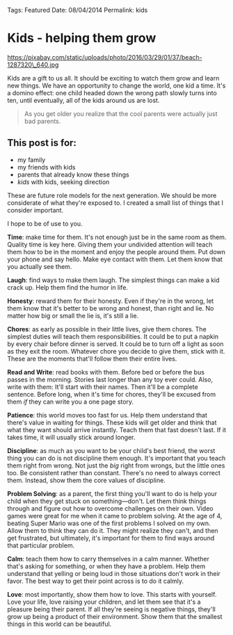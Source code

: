Tags: Featured
Date: 08/04/2014
Permalink: kids

# Kids - helping them grow

https://pixabay.com/static/uploads/photo/2016/03/29/01/37/beach-1287320\_640.jpg

Kids are a gift to us all. It should be exciting to watch them grow and learn new things. We have an opportunity to change the world, one kid a time. It's a domino effect: one child headed down the wrong path slowly turns into ten, until eventually, all of the kids around us are lost. 

> As you get older you realize that the cool parents were actually just bad parents.

## This post is for:

- my family
- my friends with kids
- parents that already know these things
- *kids* with kids, seeking direction

These are future role models for the next generation. We should be more considerate of what they're exposed to. I created a small list of things that I consider important.

I hope to be of use to you.

**Time**: make time for them. It's not enough just be in the same room as them.  Quality time is key here. Giving them your undivided attention will teach them how to be in the moment and enjoy the people around them. Put down your phone and say hello. Make eye contact with them. Let them know that you actually see them.

**Laugh**: find ways to make them laugh. The simplest things can make a kid crack up. Help them find the humor in life.

**Honesty**: reward them for their honesty. Even if they're in the wrong, let them know that it's better to be wrong and honest, than right and lie. No matter how big or small the lie is, it's still a lie.

**Chores**: as early as possible in their little lives, give them chores. The simplest duties will teach them responsibilities. It could be to put a napkin by every chair before dinner is served. It could be to turn off a light as soon as they exit the room. Whatever chore you decide to give them, stick with it. These are the moments that'll follow them their entire lives.

**Read and Write**: read books with them. Before bed or before the bus passes in the morning. Stories last longer than any toy ever could. Also, write with them: It'll start with their names. Then it'll be a complete sentence. Before long, when it's time for chores, they'll be excused from them *if* they can write you a one page story.

**Patience**: this world moves too fast for us. Help them understand that there's value in waiting for things. These kids will get older and think that what they want should arrive instantly. Teach them that fast doesn't last. If it takes time, it will usually stick around longer. 

**Discipline**: as much as you want to be your child's best friend, the worst thing you can do is not discipline them enough. It's important that you teach them right from wrong. Not just the *big* right from wrongs, but the little ones too. Be consistent rather than constant. There's no need to always correct them. Instead, show them the core values of discipline.

**Problem Solving**: as a parent, the first thing you'll want to do is help your child when they get stuck on something—don't. Let them think things through and figure out how to overcome challenges on their own. Video games were great for me when it came to problem solving. At the age of 4, beating Super Mario was one of the first problems I solved on my own. Allow them to think they can do it. They might realize they can't, and then get frustrated, but ultimately, it's important for them to find ways around that particular problem.

**Calm**: teach them how to carry themselves in a calm manner. Whether that's asking for something, or when they have a problem. Help them understand that yelling or being loud in those situations don't work in their favor. The best way to get their point across is to do it calmly.

**Love**: most importantly, show them how to love. This starts with yourself. Love your life, love raising your children, and let them see that it's a pleasure being their parent. If all they're seeing is negative things, they'll grow up being a product of their environment. Show them that the smallest things in this world can be beautiful.
